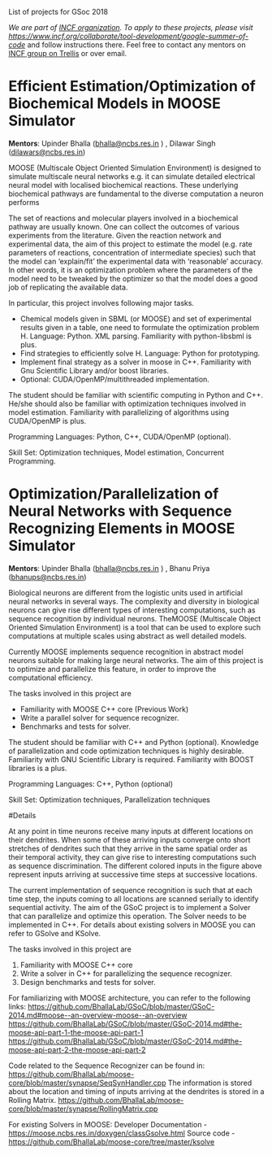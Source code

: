 List of projects for GSoc 2018

_We are part of [INCF organization](https://www.incf.org/). To apply to these projects, please visit https://www.incf.org/collaborate/tool-development/google-summer-of-code_ and follow instructions there. Feel free to contact any mentors on [INCF group on Trellis](https://www.trelliscience.com/#/group-home/1823) or over email.

# Efficient Estimation/Optimization of Biochemical Models in MOOSE Simulator

__Mentors__: Upinder Bhalla (​bhalla@ncbs.res.in​ ) , Dilawar Singh (dilawars@ncbs.res.in)

MOOSE​ (Multiscale Object Oriented Simulation Environment) is designed to simulate multiscale neural networks e.g. it can simulate detailed electrical neural model with localised biochemical reactions. These underlying biochemical pathways are fundamental to the diverse computation a neuron performs

The set of reactions and molecular players involved in a biochemical pathway are usually known. One can collect the outcomes of various experiments from the literature. Given the reaction network and experimental data, the aim of this project to estimate the model (e.g. rate parameters of reactions, concentration of intermediate species) such that the model can ‘explain/fit’ the experimental data with ‘reasonable’ accuracy. In other words, it is an optimization problem where the parameters of the model need to be tweaked by the optimizer so that the model does a good job of replicating the available data.

In particular, this project involves following major tasks.

- Chemical models given in SBML (or MOOSE) and set of experimental results given in a table, one need to formulate the optimization problem H​. Language: Python. XML parsing. ​Familiarity with python-libsbml is plus.
- Find strategies to efficiently solve H​. Language: Python for prototyping.  
- Implement final strategy as a solver in moose in C++. Familiarity with Gnu Scientific Library and/or boost libraries.
- Optional: ​CUDA/OpenMP/multithreaded implementation.

The student should be familiar with scientific computing in Python and C++. He/she should also be familiar with optimization techniques involved in model estimation. Familiarity with parallelizing of algorithms using CUDA/OpenMP is plus.

Programming Languages: ​Python, C++, CUDA/OpenMP (optional).

Skill Set: ​Optimization techniques, Model estimation, Concurrent Programming.

# Optimization/Parallelization of Neural Networks with Sequence Recognizing Elements in MOOSE Simulator

__Mentors__: Upinder Bhalla (​bhalla@ncbs.res.in​ ) , Bhanu Priya (bhanups@ncbs.res.in)

Biological neurons are different from the logistic units used in artificial neural networks in several ways. The complexity and diversity in biological neurons can give rise different types of interesting computations, such as sequence recognition by individual neurons. The ​MOOSE​ (Multiscale Object Oriented Simulation Environment) is a tool that can be used to explore such computations at multiple scales using abstract as well detailed models.

Currently MOOSE implements sequence recognition in abstract model neurons suitable for making large neural networks. The aim of this project is to optimize and parallelize this feature, in order to improve the computational efficiency.

The tasks involved in this project are

- Familiarity with MOOSE C++ core (​Previous Work​)
- Write a parallel solver for sequence recognizer.
- Benchmarks and tests for solver.

The student should be familiar with C++ and Python (optional). Knowledge of parallelization and code optimization techniques is highly desirable. Familiarity with GNU Scientific Library is required. Familiarity with BOOST libraries is a plus.

Programming Languages: ​C++, Python (optional)

Skill Set: ​Optimization techniques, Parallelization techniques

#Details

At any point in time neurons receive many inputs at different locations on their dendrites. When some of these arriving inputs converge onto short stretches of dendrites such that they arrive in the same spatial order as their temporal activity, they can give rise to interesting computations such as sequence discrimination. The different colored inputs in the figure above represent inputs arriving at successive time steps at successive locations. 

The current implementation of sequence recognition is such that at each time step, the inputs coming to all locations are scanned serially to identify sequential activity. The aim of the GSoC project is to implement a Solver that can parallelize and optimize this operation. The Solver needs to be implemented in C++. For details about existing solvers in MOOSE you can refer to GSolve and KSolve.   

The tasks involved in this project are
1. Familiarity with MOOSE C++ core 
2. Write a solver in C++ for parallelizing the sequence recognizer.
3. Design benchmarks and tests for solver.

For familiarizing with MOOSE architecture, you can refer to the following links:   https://github.com/BhallaLab/GSoC/blob/master/GSoC-2014.md#moose--an-overview-moose--an-overview
https://github.com/BhallaLab/GSoC/blob/master/GSoC-2014.md#the-moose-api-part-1-the-moose-api-part-1
https://github.com/BhallaLab/GSoC/blob/master/GSoC-2014.md#the-moose-api-part-2-the-moose-api-part-2

Code related to the Sequence Recognizer can be found in:
https://github.com/BhallaLab/moose-core/blob/master/synapse/SeqSynHandler.cpp
The information is stored about the location and timing of inputs arriving at the dendrites is stored in a Rolling Matrix.
https://github.com/BhallaLab/moose-core/blob/master/synapse/RollingMatrix.cpp

For existing Solvers in MOOSE:
Developer Documentation - https://moose.ncbs.res.in/doxygen/classGsolve.html
Source code - https://github.com/BhallaLab/moose-core/tree/master/ksolve
